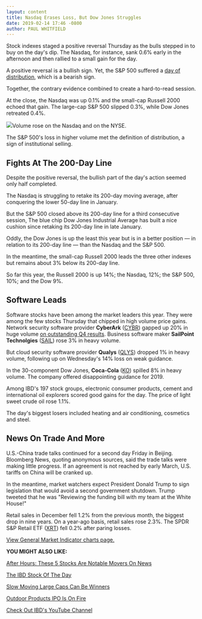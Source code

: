 ```yaml
---
layout: content
title: Nasdaq Erases Loss, But Dow Jones Struggles
date: 2019-02-14 17:46 -0800
author: PAUL WHITFIELD
---
```






Stock indexes staged a positive reversal Thursday as the bulls stepped in to buy on the day's dip. The Nasdaq, for instance, sank 0.6% early in the afternoon and then rallied to a small gain for the day.




A positive reversal is a bullish sign. Yet, the S&P 500 suffered a [day of distribution](https://www.investors.com/how-to-invest/investors-corner/how-to-spot-stock-market-tops-track-the-distribution-days/), which is a bearish sign.


Together, the contrary evidence combined to create a hard-to-read session.


At the close, the Nasdaq was up 0.1% and the small-cap Russell 2000 echoed that gain. The large-cap S&P 500 slipped 0.3%, while Dow Jones retreated 0.4%.


![](https://www.investors.com/wp-content/uploads/2019/02/MP_2x1_021419-268x300.jpg)Volume rose on the Nasdaq and on the NYSE.


The S&P 500's loss in higher volume met the definition of distribution, a sign of institutional selling.


Fights At The 200-Day Line
--------------------------


Despite the positive reversal, the bullish part of the day's action seemed only half completed.


The Nasdaq is struggling to retake its 200-day moving average, after conquering the lower 50-day line in January.


But the S&P 500 closed above its 200-day line for a third consecutive session, The blue chip Dow Jones Industrial Average has built a nice cushion since retaking its 200-day line in late January.


Oddly, the Dow Jones is up the least this year but is in a better position — in relation to its 200-day line — than the Nasdaq and the S&P 500.


In the meantime, the small-cap Russell 2000 leads the three other indexes but remains about 3% below its 200-day line.


So far this year, the Russell 2000 is up 14%; the Nasdaq, 12%; the S&P 500, 10%; and the Dow 9%.


Software Leads
--------------


Software stocks have been among the market leaders this year. They were among the few stocks Thursday that chipped in high volume price gains. Network security software provider **CyberArk** ([CYBR](https://research.investors.com/quote.aspx?symbol=CYBR)) gapped up 20% in huge volume [on outstanding Q4 results](https://www.investors.com/news/technology/cyberark-earnings-cybr-stock/). Business software maker **SailPoint Technolgies** ([SAIL](https://research.investors.com/quote.aspx?symbol=SAIL)) rose 3% in heavy volume.


But cloud security software provider **Qualys** ([QLYS](https://research.investors.com/quote.aspx?symbol=QLYS)) dropped 1% in heavy volume, following up on Wednesday's 14% loss on weak guidance.


In the 30-component Dow Jones, **Coca-Cola** ([KO](https://research.investors.com/quote.aspx?symbol=KO)) spilled 8% in heavy volume. The company offered disappointing guidance for 2019.


Among IBD's 197 stock groups, electronic consumer products, cement and international oil explorers scored good gains for the day. The price of light sweet crude oil rose 1.1%.


The day's biggest losers included heating and air conditioning, cosmetics and steel.


News On Trade And More
----------------------


U.S.-China trade talks continued for a second day Friday in Beijing. Bloomberg News, quoting anonymous sources, said the trade talks were making little progress. If an agreement is not reached by early March, U.S. tariffs on China will be cranked up.


In the meantime, market watchers expect President Donald Trump to sign legislation that would avoid a second government shutdown. Trump tweeted that he was "Reviewing the funding bill with my team at the White House!"


Retail sales in December fell 1.2% from the previous month, the biggest drop in nine years. On a year-ago basis, retail sales rose 2.3%. The SPDR S&P Retail ETF ([XRT](https://research.investors.com/quote.aspx?symbol=XRT)) fell 0.2% after paring losses.


[View General Market Indicator charts page.](https://www.investors.com/wp-content/uploads/2019/02/IBD1402152507GMI2.pdf)


**YOU MIGHT ALSO LIKE:**


[After Hours: These 5 Stocks Are Notable Movers On News](https://www.investors.com/market-trend/stock-market-today/dow-jones-futures-arista-nvidia-earnings-warren-buffett-apple-stock-market-rally/)


[The IBD Stock Of The Day](https://www.investors.com/research/ibd-stock-of-the-day/)


[Slow Moving Large Caps Can Be Winners](https://www.investors.com/how-to-invest/investors-corner/big-cap-stocks-can-be-winners/)


[Outdoor Products IPO Is On Fire](https://www.investors.com/stock-lists/new-highs/yeti-earnings-q4-2018-yeti-stock/)


[Check Out IBD's YouTube Channel](https://www.youtube.com/investorsbusinessdaily)




